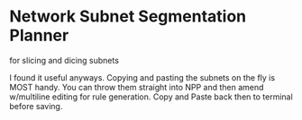 # Network Subnet Segmentation Planner
for slicing and dicing subnets

I found it useful anyways. Copying and pasting the subnets on the fly is MOST handy. You can throw them straight into NPP and then amend w/multiline editing for rule generation. Copy and Paste back then to terminal before saving.
